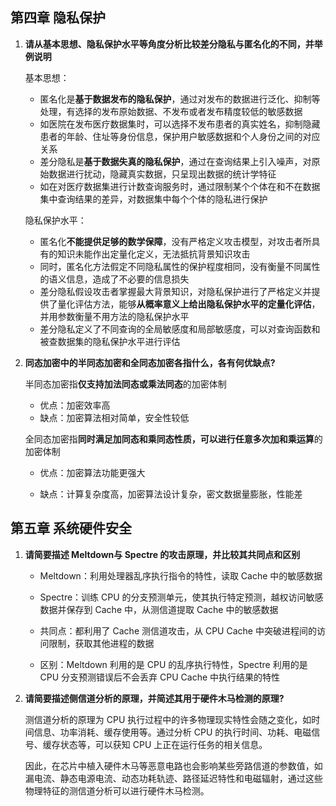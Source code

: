 ## 第四章 隐私保护

1. **请从基本思想、隐私保护水平等角度分析比较差分隐私与匿名化的不同，并举例说明**

   基本思想：

   - 匿名化是**基于数据发布的隐私保护**，通过对发布的数据进行泛化、抑制等处理，有选择的发布原始数据、不发布或者发布精度较低的敏感数据
   - 如医院在发布医疗数据集时，可以选择不发布患者的真实姓名，抑制隐藏患者的年龄、住址等身份信息，保护用户敏感数据和个人身份之间的对应关系
   - 差分隐私是**基于数据失真的隐私保护**，通过在查询结果上引入噪声，对原始数据进行扰动，隐藏真实数据，只呈现出数据的统计学特征
   - 如在对医疗数据集进行计数查询服务时，通过限制某个个体在和不在数据集中查询结果的差异，对数据集中每个个体的隐私进行保护

   隐私保护水平：

   - 匿名化**不能提供足够的数学保障**，没有严格定义攻击模型，对攻击者所具有的知识未能作出定量化定义，无法抵抗背景知识攻击
   - 同时，匿名化方法假定不同隐私属性的保护程度相同，没有衡量不同属性的语义信息，造成了不必要的信息损失
   - 差分隐私假设攻击者掌握最大背景知识，对隐私保护进行了严格定义并提供了量化评估方法，能够**从概率意义上给出隐私保护水平的定量化评估**，并用参数衡量不用方法的隐私保护水平
   - 差分隐私定义了不同查询的全局敏感度和局部敏感度，可以对查询函数和被查数据集的隐私保护水平进行评估

2. **同态加密中的半同态加密和全同态加密各指什么，各有何优缺点?**

   半同态加密指**仅支持加法同态或乘法同态**的加密体制

   - 优点：加密效率高
   - 缺点：加密算法相对简单，安全性较低
   
   全同态加密指**同时满足加同态和乘同态性质，可以进行任意多次加和乘运算**的加密体制
   
   - 优点：加密算法功能更强大
   
   - 缺点：计算复杂度高，加密算法设计复杂，密文数据量膨胀，性能差

## 第五章 系统硬件安全

1. **请简要描述 Meltdown与 Spectre 的攻击原理，并比较其共同点和区别**

   - Meltdown：利用处理器乱序执行指令的特性，读取 Cache 中的敏感数据

   - Spectre：训练 CPU 的分支预测单元，使其执行特定预测，越权访问敏感数据并保存到 Cache 中，从测信道提取 Cache 中的敏感数据

   - 共同点：都利用了 Cache 测信道攻击，从 CPU Cache 中突破进程间的访问限制，获取其他进程的数据

   - 区别：Meltdown 利用的是 CPU 的乱序执行特性，Spectre 利用的是 CPU 分支预测错误后不会丢弃 CPU Cache 中执行结果的特性

2. **请简要描述侧信道分析的原理，并简述其用于硬件木马检测的原理?**

   测信道分析的原理为 CPU 执行过程中的许多物理现实特性会随之变化，如时间信息、功率消耗、缓存使用等。通过分析 CPU 的执行时间、功耗、电磁信号、缓存状态等，可以获知 CPU 上正在运行任务的相关信息。
   
   因此，在芯片中植入硬件木马等恶意电路也会影响某些旁路信道的参数值，如漏电流、静态电源电流、动态功耗轨迹、路径延迟特性和电磁辐射，通过这些物理特征的测信道分析可以进行硬件木马检测。